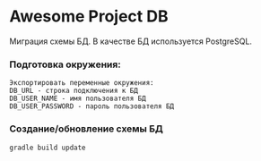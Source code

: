 # Awesome Project DB

Миграция схемы БД. В качестве БД используется PostgreSQL.

### Подготовка окружения:
```text
Экспортировать переменные окружения:
DB_URL - строка подключения к БД
DB_USER_NAME - имя пользователя БД
DB_USER_PASSWORD - пароль пользователя БД
```

### Создание/обновление схемы БД

```bash
gradle build update
```
